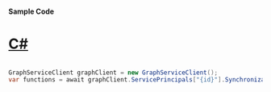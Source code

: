 #### Sample Code
# [C#](#tab/Csharp)

```C#

GraphServiceClient graphClient = new GraphServiceClient();
var functions = await graphClient.ServicePrincipals["{id}"].Synchronization.Jobs["{jobId}"].Schema.Functions().Request().GetAsync();

```